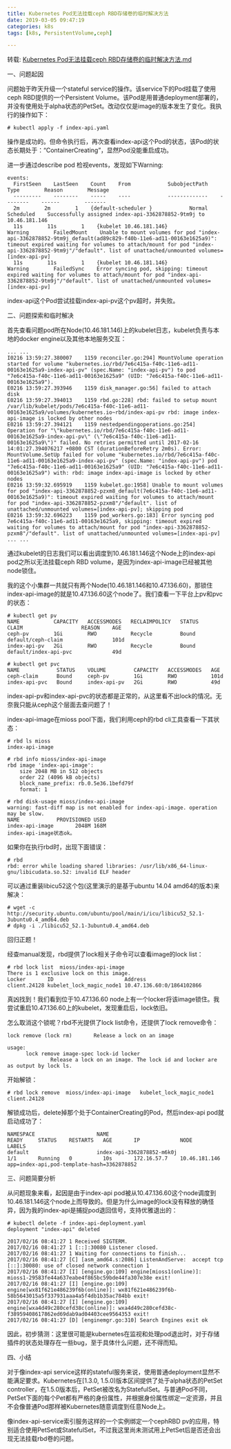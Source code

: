 ```yaml
---
title: Kubernetes Pod无法挂载ceph RBD存储卷的临时解决方法
date: 2019-03-05 09:47:19
categories: k8s
tags: [k8s, PersistentVolume,ceph]

---
```

转载: [Kubernetes Pod无法挂载ceph RBD存储卷的临时解决方法.md](https://tonybai.com/2017/02/17/temp-fix-for-pod-unable-mount-cephrbd-volume/)

一、问题起因

问题始于昨天升级一个stateful service的操作。该service下的Pod挂载了使用ceph RBD提供的一个Persistent Volume。该Pod是用普通deployment部署的，并没有使用处于alpha状态的PetSet。改动仅仅是image的版本发生了变化。我执行的操作如下：
```
# kubectl apply -f index-api.yaml
```
操作是成功的。但命令执行后，再次查看index-api这个Pod的状态，该Pod的状态长期处于：“ContainerCreating”，显然Pod没能重启成功。

进一步通过describe pod 检视events，发现如下Warning:
```
events:
  FirstSeen    LastSeen    Count    From            SubobjectPath    Type        Reason        Message
  ---------    --------    -----    ----            -------------    --------    ------        -------
  2m        2m        1    {default-scheduler }            Normal        Scheduled    Successfully assigned index-api-3362878852-9tm9j to 10.46.181.146
  11s        11s        1    {kubelet 10.46.181.146}            Warning        FailedMount    Unable to mount volumes for pod "index-api-3362878852-9tm9j_default(ad89c829-f40b-11e6-ad11-00163e1625a9)": timeout expired waiting for volumes to attach/mount for pod "index-api-3362878852-9tm9j"/"default". list of unattached/unmounted volumes=[index-api-pv]
  11s        11s        1    {kubelet 10.46.181.146}            Warning        FailedSync    Error syncing pod, skipping: timeout expired waiting for volumes to attach/mount for pod "index-api-3362878852-9tm9j"/"default". list of unattached/unmounted volumes=[index-api-pv]
```
index-api这个Pod尝试挂载index-api-pv这个pv超时，并失败。

二、问题探索和临时解决

首先查看问题pod所在Node(10.46.181.146)上的kubelet日志，kubelet负责与本地的docker engine以及其他本地服务交互：
```
... ...
I0216 13:59:27.380007    1159 reconciler.go:294] MountVolume operation started for volume "kubernetes.io/rbd/7e6c415a-f40c-11e6-ad11-00163e1625a9-index-api-pv" (spec.Name: "index-api-pv") to pod "7e6c415a-f40c-11e6-ad11-00163e1625a9" (UID: "7e6c415a-f40c-11e6-ad11-00163e1625a9").
E0216 13:59:27.393946    1159 disk_manager.go:56] failed to attach disk
E0216 13:59:27.394013    1159 rbd.go:228] rbd: failed to setup mount /var/lib/kubelet/pods/7e6c415a-f40c-11e6-ad11-00163e1625a9/volumes/kubernetes.io~rbd/index-api-pv rbd: image index-api-image is locked by other nodes
E0216 13:59:27.394121    1159 nestedpendingoperations.go:254] Operation for "\"kubernetes.io/rbd/7e6c415a-f40c-11e6-ad11-00163e1625a9-index-api-pv\" (\"7e6c415a-f40c-11e6-ad11-00163e1625a9\")" failed. No retries permitted until 2017-02-16 14:01:27.394076217 +0800 CST (durationBeforeRetry 2m0s). Error: MountVolume.SetUp failed for volume "kubernetes.io/rbd/7e6c415a-f40c-11e6-ad11-00163e1625a9-index-api-pv" (spec.Name: "index-api-pv") pod "7e6c415a-f40c-11e6-ad11-00163e1625a9" (UID: "7e6c415a-f40c-11e6-ad11-00163e1625a9") with: rbd: image index-api-image is locked by other nodes
E0216 13:59:32.695919    1159 kubelet.go:1958] Unable to mount volumes for pod "index-api-3362878852-pzxm8_default(7e6c415a-f40c-11e6-ad11-00163e1625a9)": timeout expired waiting for volumes to attach/mount for pod "index-api-3362878852-pzxm8"/"default". list of unattached/unmounted volumes=[index-api-pv]; skipping pod
E0216 13:59:32.696223    1159 pod_workers.go:183] Error syncing pod 7e6c415a-f40c-11e6-ad11-00163e1625a9, skipping: timeout expired waiting for volumes to attach/mount for pod "index-api-3362878852-pzxm8"/"default". list of unattached/unmounted volumes=[index-api-pv]
... ...
```
通过kubelet的日志我们可以看出调度到10.46.181.146这个Node上的index-api pod之所以无法挂载ceph RBD volume，是因为index-api-image已经被其他node锁住。

我的这个小集群一共就只有两个Node(10.46.181.146和10.47.136.60)，那锁住index-api-image的就是10.47.136.60这个node了。我们查看一下平台上pv和pvc的状态：
```
# kubectl get pv
NAME           CAPACITY   ACCESSMODES   RECLAIMPOLICY   STATUS    CLAIM                   REASON    AGE
ceph-pv        1Gi        RWO           Recycle         Bound     default/ceph-claim                101d
index-api-pv   2Gi        RWO           Recycle         Bound     default/index-api-pvc             49d

# kubectl get pvc
NAME            STATUS    VOLUME         CAPACITY   ACCESSMODES   AGE
ceph-claim      Bound     ceph-pv        1Gi        RWO           101d
index-api-pvc   Bound     index-api-pv   2Gi        RWO           49d
```

index-api-pv和index-api-pvc的状态都是正常的，从这里看不出lock的情况。无奈我只能从ceph这个层面去查问题了！

index-api-image在mioss pool下面，我们利用ceph的rbd cli工具查看一下其状态：
```
# rbd ls mioss
index-api-image

# rbd info mioss/index-api-image
rbd image 'index-api-image':
    size 2048 MB in 512 objects
    order 22 (4096 kB objects)
    block_name_prefix: rb.0.5e36.1befd79f
    format: 1

# rbd disk-usage mioss/index-api-image
warning: fast-diff map is not enabled for index-api-image. operation may be slow.
NAME            PROVISIONED USED
index-api-image       2048M 168M
index-api-image状态ok。
```
如果你在执行rbd时，出现下面错误：
```
# rbd
rbd: error while loading shared libraries: /usr/lib/x86_64-linux-gnu/libicudata.so.52: invalid ELF header
```
可以通过重装libicu52这个包(这里演示的是基于ubuntu 14.04 amd64的版本)来解决：
```
# wget -c http://security.ubuntu.com/ubuntu/pool/main/i/icu/libicu52_52.1-3ubuntu0.4_amd64.deb
# dpkg -i ./libicu52_52.1-3ubuntu0.4_amd64.deb
```
回归正题！

经查manual发现，rbd提供了lock相关子命令可以查看image的lock list：
```
# rbd lock list  mioss/index-api-image
There is 1 exclusive lock on this image.
Locker       ID                       Address
client.24128 kubelet_lock_magic_node1 10.47.136.60:0/1864102866
```
真凶找到！我们看到位于10.47.136.60 node上有一个locker将该image锁住。我尝试重启10.47.136.60上的kubelet，发现重启后，lock依旧。

怎么取消这个锁呢？rbd不光提供了lock list命令，还提供了lock remove命令：
```
lock remove (lock rm)       Release a lock on an image

usage:
      lock remove image-spec lock-id locker
              Release a lock on an image. The lock id and locker are as output by lock ls.
```
开始解锁：
```
# rbd lock remove  mioss/index-api-image   kubelet_lock_magic_node1 client.24128
```
解锁成功后，delete掉那个处于ContainerCreating的Pod，然后index-api pod就启动成功了：
```
NAMESPACE                    NAME                                    READY     STATUS    RESTARTS   AGE       IP             NODE            LABELS
default                      index-api-3362878852-m6k0j              1/1       Running   0          10s       172.16.57.7    10.46.181.146   app=index-api,pod-template-hash=3362878852
```
三、问题简要分析

从问题现象来看，起因是由于index-api pod被从10.47.136.60这个node调度到 10.46.181.146这个node上而导致的。但是为什么image的lock没有释放的确怪异，因为我的index-api是捕捉pod退回信号，支持优雅退出的：
```
# kubectl delete -f index-api-deployment.yaml
deployment "index-api" deleted

2017/02/16 08:41:27 1 Received SIGTERM.
2017/02/16 08:41:27 1 [::]:30080 Listener closed.
2017/02/16 08:41:27 1 Waiting for connections to finish...
2017/02/16 08:41:27 [C] [asm_amd64.s:2086] ListenAndServe:  accept tcp [::]:30080: use of closed network connection 1
2017/02/16 08:41:27 [I] [engine.go:109] engine[mioss1(online)]: mioss1-29583fe44a637eabe4f865bc59bde44fa307e38e exit!
2017/02/16 08:41:27 [I] [engine.go:109] engine[wx81f621e486239f6b(online)]: wx81f621e486239f6b-58b5643015a5f337931aaa4a5f4db1b35ac784bb exit!
2017/02/16 08:41:27 [I] [engine.go:109] engine[wxa4d49c280cefd38c(online)]: wxa4d49c280cefd38c-f38959408617862ed69dab9ad04403cee9564353 exit!
2017/02/16 08:41:27 [D] [enginemgr.go:310] Search Engines exit ok
```
因此，初步猜测：这里很可能是kubernetes在监视和处理pod退出时，对于存储插件的状态处理存在一些bug，至于具体什么问题，还不得而知。

四、小结

对于像index-api service这样的stateful服务来说，使用普通deployment显然不能满足要求。Kubernetes在[1.3.0, 1.5.0)版本区间提供了处于alpha状态的PetSet controller，在1.5.0版本后，PetSet被改名为StatefulSet。与普通Pod不同，PetSet下面的每个Pet都有严格的身份属性，并根据身份属性绑定一定资源，并且不会像普通Pod那样被Kubernetes随意调度到任意Node上。

像index-api-service索引服务这样的一个实例绑定一个cephRBD pv的应用，特别适合使用PetSet或StatefulSet，不过我这里尚未测试用上PetSet后是否还会出现无法挂载rbd卷的问题。
